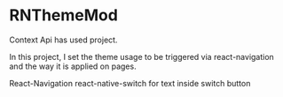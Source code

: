 # RNThemeMod

Context Api has used project.

In this project, I set the theme usage to be triggered via react-navigation and the way it is applied on pages.


React-Navigation
react-native-switch for text inside switch button 
